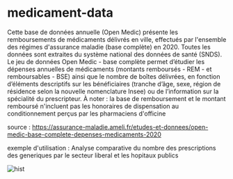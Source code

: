 # medicament-data

Cette base de données annuelle (Open Medic) présente les remboursements de médicaments délivrés en ville, effectués par l'ensemble des régimes d'assurance maladie (base complète) en 2020.
Toutes les données sont extraites du système national des données de santé (SNDS).
Le jeu de données Open Medic - base complète permet d’étudier les dépenses annuelles de médicaments (montants remboursés - REM - et remboursables - BSE) ainsi que le nombre de boîtes délivrées, en fonction d’éléments descriptifs sur les bénéficiaires (tranche d’âge, sexe, région de résidence selon la nouvelle nomenclature Insee) ou de l’information sur la spécialité du prescripteur.
À noter : la base de remboursement et le montant remboursé n'incluent pas les honoraires de dispensation au conditionnement perçus par les pharmaciens d'officine 

source : https://assurance-maladie.ameli.fr/etudes-et-donnees/open-medic-base-complete-depenses-medicaments-2020

exemple d'utilisation :
Analyse comparative du nombre des prescriptions des generiques par le secteur liberal et les hopitaux publics 



![hist](https://user-images.githubusercontent.com/73078692/135997761-3e54ebab-dbcb-43a4-ac15-44d990e6d419.PNG)
